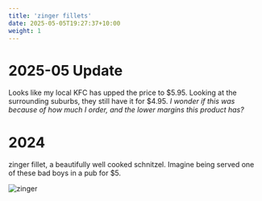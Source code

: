 ```yaml
---
title: 'zinger fillets'
date: 2025-05-05T19:27:37+10:00
weight: 1
---
```


# 2025-05 Update 
Looks like my local KFC has upped the price to $5.95. Looking at the surrounding suburbs, they still have it for $4.95. 
<i> I wonder if this was because of how much I order, and the lower margins this product has?</i>

# 2024

zinger fillet, a beautifully well cooked schnitzel. Imagine being served one of these bad boys in a pub for $5. 

![zinger](../images/zinger2.png)
